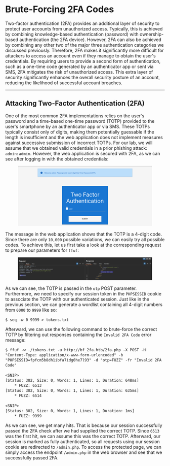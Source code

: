 # Brute-Forcing 2FA Codes

Two-factor authentication (2FA) provides an additional layer of security to protect user accounts from unauthorized access. Typically, this is achieved by combining knowledge-based authentication (password) with ownership-based authentication (the 2FA device). However, 2FA can also be achieved by combining any other two of the major three authentication categories we discussed previously. Therefore, 2FA makes it significantly more difficult for attackers to access an account even if they manage to obtain the user's credentials. By requiring users to provide a second form of authentication, such as a one-time code generated by an authenticator app or sent via SMS, 2FA mitigates the risk of unauthorized access. This extra layer of security significantly enhances the overall security posture of an account, reducing the likelihood of successful account breaches.

***

## Attacking Two-Factor Authentication (2FA)

One of the most common 2FA implementations relies on the user's password and a time-based one-time password (TOTP) provided to the user's smartphone by an authenticator app or via SMS. These TOTPs typically consist only of digits, making them potentially guessable if the length is insufficient and the web application does not implement measures against successive submission of incorrect TOTPs. For our lab, we will assume that we obtained valid credentials in a prior phishing attack: `admin:admin`. However, the web application is secured with 2FA, as we can see after logging in with the obtained credentials:

<figure><img src="../../../../.gitbook/assets/image (8) (1).png" alt=""><figcaption></figcaption></figure>

The message in the web application shows that the TOTP is a 4-digit code. Since there are only `10,000` possible variations, we can easily try all possible codes. To achieve this, let us first take a look at the corresponding request to prepare our parameters for `ffuf`:

<figure><img src="../../../../.gitbook/assets/image (1) (1) (1) (1) (1) (1) (1) (1) (1) (1).png" alt=""><figcaption></figcaption></figure>

As we can see, the TOTP is passed in the `otp` POST parameter. Furthermore, we need to specify our session token in the `PHPSESSID` cookie to associate the TOTP with our authenticated session. Just like in the previous section, we can generate a wordlist containing all 4-digit numbers from `0000` to `9999` like so:

```shell-session
$ seq -w 0 9999 > tokens.txt
```

Afterward, we can use the following command to brute-force the correct TOTP by filtering out responses containing the `Invalid 2FA Code` error message:

```shell-session
$ ffuf -w ./tokens.txt -u http://bf_2fa.htb/2fa.php -X POST -H "Content-Type: application/x-www-form-urlencoded" -b "PHPSESSID=fpfcm5b8dh1ibfa7idg0he7l93" -d "otp=FUZZ" -fr "Invalid 2FA Code"

<SNIP>
[Status: 302, Size: 0, Words: 1, Lines: 1, Duration: 648ms]
    * FUZZ: 6513
[Status: 302, Size: 0, Words: 1, Lines: 1, Duration: 635ms]
    * FUZZ: 6514

<SNIP>
[Status: 302, Size: 0, Words: 1, Lines: 1, Duration: 1ms]
    * FUZZ: 9999
```

As we can see, we get many hits. That is because our session successfully passed the 2FA check after we had supplied the correct TOTP. Since `6513` was the first hit, we can assume this was the correct TOTP. Afterward, our session is marked as fully authenticated, so all requests using our session cookie are redirected to `/admin.php`. To access the protected page, we can simply access the endpoint `/admin.php` in the web browser and see that we successfully passed 2FA.
